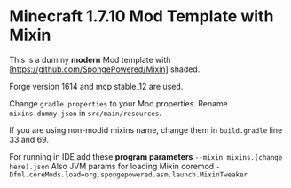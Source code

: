 # Minecraft 1.7.10 Mod Template with Mixin

This is a dummy __modern__ Mod template with [https://github.com/SpongePowered/Mixin] shaded.

Forge version 1614 and mcp stable_12 are used.

Change `gradle.properties` to your Mod properties. Rename `mixins.dummy.json` in `src/main/resources`.

If you are using non-modid mixins name, change them in `build.gradle` line 33 and 69.

For running in IDE add these **program parameters** `--mixin mixins.(change here).json` 
Also JVM params for loading Mixin coremod `-Dfml.coreMods.load=org.spongepowered.asm.launch.MixinTweaker`